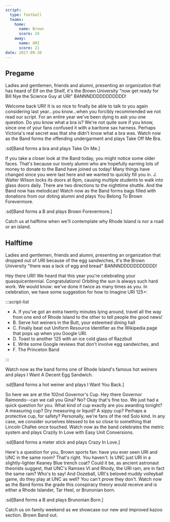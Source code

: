 ```yaml
---
script:
  type: football
  teams:
    home:
      name: Brown
      score: 24
    away:
      name: URI
      score: 21
date: 2017-09-30
---
```


## Pregame

Ladies and gentlemen, friends and alumni, presenting an organization that has heard of Elf on the Shelf, it's the Brown University "now get ready for Bill Nye the Science Guy at URI" BANNNDDDDDDDDDDD!

Welcome back URI! It is so nice to finally be able to talk to you again considering last year...you know...when you forcibly recommended we not read our script. For an entire year we've been dying to ask you one question. Do you know what a bra is? We're not quite sure if you know, since one of your fans confused it with a baritone sax harness. Perhaps Victoria's real secret was that she didn't know what a bra was. Watch now as the Band forms the offending undergarment and plays Take Off Me Bra.

:sd[Band forms a bra and plays Take On Me.]

If you take a closer look at the Band today, you might notice some older faces. That's because our lovely alumni who are hopefully earning lots of money to donate to the Band have joined us today! Many things have changed since you were last here and we wanted to quickly fill you in. J. Walter Wilson locks its doors at 6pm, causing multiple students to walk into glass doors daily. There are two directions to the nighttime shuttle. And the Band now has melodicas! Watch now as the Band forms bags filled with donations from our doting alumni and plays You Belong To Brown Forevermore.

:sd[Band forms a B and plays Brown Forevermore.]

Catch us at halftime when we'll contemplate why Rhode Island is nor a road or an island.

## Halftime

Ladies and gentlemen, friends and alumni, presenting an organization that dropped out of URI because of the egg sandwiches, it's the Brown University "there was a lack of egg and bread" BANNNDDDDDDDDDDD!

Hey there URI! We heard that this year you're celebrating your quasquicentennial. Congratulations! Orbiting the sun is always such hard work. We would know: we've done it twice as many times as you. In celebration, we have some suggestion for how to Imagine URI 125+:

:::script-list

- A. If you've got an extra twenty minutes lying around, travel all the way from one end of Rhode Island to the other to tell people the good news!
- B. Serve hot weiners in the Butt, your esteemed dining hall
- C. Finally beat out Uniform Resource Identifier as the Wikipedia page that pops up when you Google URI.
- D. Toast to another 125 with an ice cold glass of Razzbull
- E. Write some Google reviews that don't involve egg sandwiches, and
- F. The Princeton Band

:::

Watch now as the band forms one of Rhode Island's famous hot weiners and plays I Want A Decent Egg Sandwich.

:sd[Band forms a hot weiner and plays I Want You Back.]

So here we are at the 102nd Governor's Cup. Hey there Governor Raimondo--can we call you Gina? No? Okay that's fine too. We just had a quick question for you. What kind of cup exactly are you awarding tonight? A measuring cup? Dry measuring or liquid? A sippy cup? Perhaps a protective cup, for safety? Personally, we're fans of the red Solo kind. In any case, we consider ourselves blessed to be so close to something that Lincoln Chafee once touched. Watch now as the band celebrates the metric system and plays Crazily In Love with Easy Unit Conversions.

:sd[Band forms a meter stick and plays Crazy In Love.]

Here's a question for you, Brown sports fan: have you ever seen URI and UNC in the same room? That's right. You haven't. Is UNC just URI in a slightly-lighter Keaney Blue trench coat? Could it be, as ancient astronaut theorists suggest, that UNC's Ramses VI and Rhody, the URI ram, are in fact the same ram? Who's to say! And Oozeball, URI's beloved muddy volleyball game, do they play at UNC as well? You can't prove they don't. Watch now as the Band forms the grade this conspiracy theory would receive and is either a Rhode Islander, Tar Heel, or Brunonian born.

:sd[Band forms a B and plays Brunonian Born.]

Catch us on family weekend as we showcase our new and improved kazoo section. Brown Band out.
